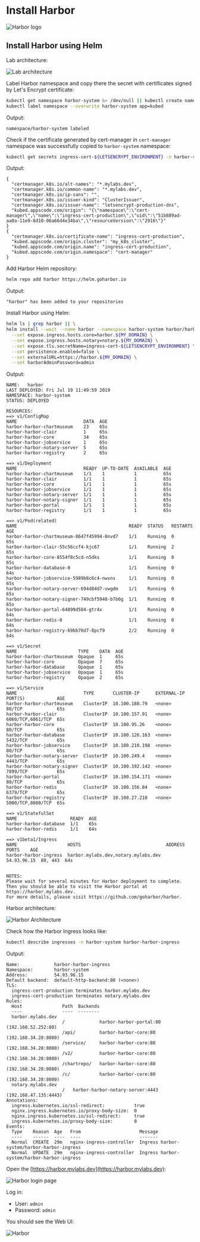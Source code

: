 # Install Harbor

![Harbor logo](https://raw.githubusercontent.com/cncf/artwork/c33a8386bce4eabc36e1d4972e0996db4630037b/projects/harbor/horizontal/color/harbor-horizontal-color.svg?sanitize=true
"Harbor logo")

## Install Harbor using Helm

Lab architecture:

![Lab architecture](https://raw.githubusercontent.com/ruzickap/k8s-harbor-presentation/master/images/harbor_demo_architecture_diagram.svg?sanitize=true
"Lab architecture")

Label Harbor namespace and copy there the secret with certificates signed by
Let's Encrypt certificate:

```bash
kubectl get namespace harbor-system &> /dev/null || kubectl create namespace harbor-system
kubectl label namespace --overwrite harbor-system app=kubed
```

Output:

```text
namespace/harbor-system labeled
```

Check if the certificate generated by cert-manager in `cert-manager` namespace
was successfully copied to `harbor-system` namespace:

```bash
kubectl get secrets ingress-cert-${LETSENCRYPT_ENVIRONMENT} -n harbor-system -o json | jq ".metadata | .annotations, .labels"
```

Output:

```json{13}
{
  "certmanager.k8s.io/alt-names": "*.mylabs.dev",
  "certmanager.k8s.io/common-name": "*.mylabs.dev",
  "certmanager.k8s.io/ip-sans": "",
  "certmanager.k8s.io/issuer-kind": "ClusterIssuer",
  "certmanager.k8s.io/issuer-name": "letsencrypt-production-dns",
  "kubed.appscode.com/origin": "{\"namespace\":\"cert-manager\",\"name\":\"ingress-cert-production\",\"uid\":\"51b889ad-aa0a-11e9-8d10-06a66d4e34ba\",\"resourceVersion\":\"2916\"}"
}
{
  "certmanager.k8s.io/certificate-name": "ingress-cert-production",
  "kubed.appscode.com/origin.cluster": "my_k8s_cluster",
  "kubed.appscode.com/origin.name": "ingress-cert-production",
  "kubed.appscode.com/origin.namespace": "cert-manager"
}
```

Add Harbor Helm repository:

```bash
helm repo add harbor https://helm.goharbor.io
```

Output:

```text
"harbor" has been added to your repositories
```

Install Harbor using Helm:

```bash
helm ls | grep harbor || \
helm install --wait --name harbor --namespace harbor-system harbor/harbor --version v1.2.1 \
  --set expose.ingress.hosts.core=harbor.${MY_DOMAIN} \
  --set expose.ingress.hosts.notary=notary.${MY_DOMAIN} \
  --set expose.tls.secretName=ingress-cert-${LETSENCRYPT_ENVIRONMENT} \
  --set persistence.enabled=false \
  --set externalURL=https://harbor.${MY_DOMAIN} \
  --set harborAdminPassword=admin
```

Output:

```text
NAME:   harbor
LAST DEPLOYED: Fri Jul 19 11:49:59 2019
NAMESPACE: harbor-system
STATUS: DEPLOYED

RESOURCES:
==> v1/ConfigMap
NAME                         DATA  AGE
harbor-harbor-chartmuseum    23    65s
harbor-harbor-clair          1     65s
harbor-harbor-core           34    65s
harbor-harbor-jobservice     1     65s
harbor-harbor-notary-server  5     65s
harbor-harbor-registry       2     65s

==> v1/Deployment
NAME                         READY  UP-TO-DATE  AVAILABLE  AGE
harbor-harbor-chartmuseum    1/1    1           1          65s
harbor-harbor-clair          1/1    1           1          65s
harbor-harbor-core           1/1    1           1          65s
harbor-harbor-jobservice     1/1    1           1          65s
harbor-harbor-notary-server  1/1    1           1          65s
harbor-harbor-notary-signer  1/1    1           1          65s
harbor-harbor-portal         1/1    1           1          65s
harbor-harbor-registry       1/1    1           1          65s

==> v1/Pod(related)
NAME                                          READY  STATUS   RESTARTS  AGE
harbor-harbor-chartmuseum-8647f45994-8nvd7    1/1    Running  0         65s
harbor-harbor-clair-55c56ccf4-kjc67           1/1    Running  2         65s
harbor-harbor-core-8554f8c5cd-n5dks           1/1    Running  0         65s
harbor-harbor-database-0                      1/1    Running  0         64s
harbor-harbor-jobservice-5989b8c6c4-nwxns     1/1    Running  0         65s
harbor-harbor-notary-server-694d84d7-vwgdm    1/1    Running  0         65s
harbor-harbor-notary-signer-749cbf5948-b7b6g  1/1    Running  0         65s
harbor-harbor-portal-64899d584-gtr4x          1/1    Running  0         64s
harbor-harbor-redis-0                         1/1    Running  0         64s
harbor-harbor-registry-69bb76d7-8pcf9         2/2    Running  0         64s

==> v1/Secret
NAME                       TYPE    DATA  AGE
harbor-harbor-chartmuseum  Opaque  1     65s
harbor-harbor-core         Opaque  7     65s
harbor-harbor-database     Opaque  1     65s
harbor-harbor-jobservice   Opaque  1     65s
harbor-harbor-registry     Opaque  2     65s

==> v1/Service
NAME                         TYPE       CLUSTER-IP      EXTERNAL-IP  PORT(S)            AGE
harbor-harbor-chartmuseum    ClusterIP  10.100.188.79   <none>       80/TCP             65s
harbor-harbor-clair          ClusterIP  10.100.157.91   <none>       6060/TCP,6061/TCP  65s
harbor-harbor-core           ClusterIP  10.100.95.26    <none>       80/TCP             65s
harbor-harbor-database       ClusterIP  10.100.126.163  <none>       5432/TCP           65s
harbor-harbor-jobservice     ClusterIP  10.100.210.198  <none>       80/TCP             65s
harbor-harbor-notary-server  ClusterIP  10.100.249.4    <none>       4443/TCP           65s
harbor-harbor-notary-signer  ClusterIP  10.100.192.142  <none>       7899/TCP           65s
harbor-harbor-portal         ClusterIP  10.100.154.171  <none>       80/TCP             65s
harbor-harbor-redis          ClusterIP  10.100.156.84   <none>       6379/TCP           65s
harbor-harbor-registry       ClusterIP  10.100.27.218   <none>       5000/TCP,8080/TCP  65s

==> v1/StatefulSet
NAME                    READY  AGE
harbor-harbor-database  1/1    65s
harbor-harbor-redis     1/1    64s

==> v1beta1/Ingress
NAME                   HOSTS                                ADDRESS      PORTS    AGE
harbor-harbor-ingress  harbor.mylabs.dev,notary.mylabs.dev  54.93.96.15  80, 443  64s


NOTES:
Please wait for several minutes for Harbor deployment to complete.
Then you should be able to visit the Harbor portal at https://harbor.mylabs.dev.
For more details, please visit https://github.com/goharbor/harbor.
```

Harbor architecture:

![Harbor Architecture](https://raw.githubusercontent.com/goharbor/harbor/5d31dd5b57d83f300907744aabf13ca60aac19b3/docs/img/harbor-arch.png
"Harbor Architecture")

Check how the Harbor Ingress looks like:

```bash
kubectl describe ingresses -n harbor-system harbor-harbor-ingress
```

Output:

```text{6-7,11,18}
Name:             harbor-harbor-ingress
Namespace:        harbor-system
Address:          54.93.96.15
Default backend:  default-http-backend:80 (<none>)
TLS:
  ingress-cert-production terminates harbor.mylabs.dev
  ingress-cert-production terminates notary.mylabs.dev
Rules:
  Host               Path  Backends
  ----               ----  --------
  harbor.mylabs.dev
                     /             harbor-harbor-portal:80 (192.168.52.252:80)
                     /api/         harbor-harbor-core:80 (192.168.34.28:8080)
                     /service/     harbor-harbor-core:80 (192.168.34.28:8080)
                     /v2/          harbor-harbor-core:80 (192.168.34.28:8080)
                     /chartrepo/   harbor-harbor-core:80 (192.168.34.28:8080)
                     /c/           harbor-harbor-core:80 (192.168.34.28:8080)
  notary.mylabs.dev
                     /   harbor-harbor-notary-server:4443 (192.168.47.135:4443)
Annotations:
  ingress.kubernetes.io/ssl-redirect:           true
  nginx.ingress.kubernetes.io/proxy-body-size:  0
  nginx.ingress.kubernetes.io/ssl-redirect:     true
  ingress.kubernetes.io/proxy-body-size:        0
Events:
  Type    Reason  Age   From                      Message
  ----    ------  ----  ----                      -------
  Normal  CREATE  29m   nginx-ingress-controller  Ingress harbor-system/harbor-harbor-ingress
  Normal  UPDATE  29m   nginx-ingress-controller  Ingress harbor-system/harbor-harbor-ingress
```

Open the [https://harbor.mylabs.dev](https://harbor.mylabs.dev):

![Harbor login page](./harbor_login_page.png "Harbor login page")

Log in:

* User: `admin`
* Password: `admin`

You should see the Web UI:

![Harbor](./harbor_projects.png "Harbor")
